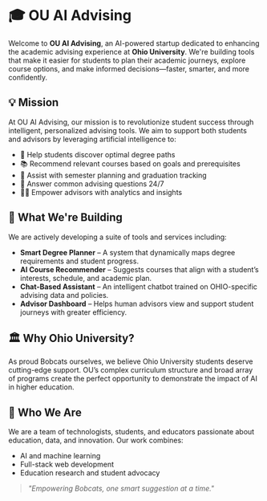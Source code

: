 # 🎓 OU AI Advising

Welcome to **OU AI Advising**, an AI-powered startup dedicated to enhancing the academic advising experience at **Ohio University**. We're building tools that make it easier for students to plan their academic journeys, explore course options, and make informed decisions—faster, smarter, and more confidently.

## 💡 Mission

At OU AI Advising, our mission is to revolutionize student success through intelligent, personalized advising tools. We aim to support both students and advisors by leveraging artificial intelligence to:

- 🧭 Help students discover optimal degree paths
- 📚 Recommend relevant courses based on goals and prerequisites
- 📅 Assist with semester planning and graduation tracking
- 🤖 Answer common advising questions 24/7
- 🧑‍💼 Empower advisors with analytics and insights

## 🚀 What We're Building

We are actively developing a suite of tools and services including:

- **Smart Degree Planner** – A system that dynamically maps degree requirements and student progress.
- **AI Course Recommender** – Suggests courses that align with a student’s interests, schedule, and academic plan.
- **Chat-Based Assistant** – An intelligent chatbot trained on OHIO-specific advising data and policies.
- **Advisor Dashboard** – Helps human advisors view and support student journeys with greater efficiency.

## 🏛️ Why Ohio University?

As proud Bobcats ourselves, we believe Ohio University students deserve cutting-edge support. OU’s complex curriculum structure and broad array of programs create the perfect opportunity to demonstrate the impact of AI in higher education.

## 👥 Who We Are

We are a team of technologists, students, and educators passionate about education, data, and innovation. Our work combines:

- AI and machine learning
- Full-stack web development
- Education research and student advocacy


> *"Empowering Bobcats, one smart suggestion at a time."*
